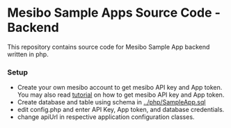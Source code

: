 # Mesibo Sample Apps Source Code - Backend
This repository contains source code for Mesibo Sample App backend written in php.

### Setup
* Create your own mesibo account to get mesibo API key and App token. You may also read [tutorial](https://mesibo.com/documentation/tutorials.html) on how to get mesibo API key and App token. 
* Create database and table using schema in [../php/SampleApp.sql](https://github.com/mesibo/samples/blob/master/php/sample-app.sql)
* edit config.php and enter API Key, App token, and database credentials.
* change apiUrl in respective application configuration classes.


